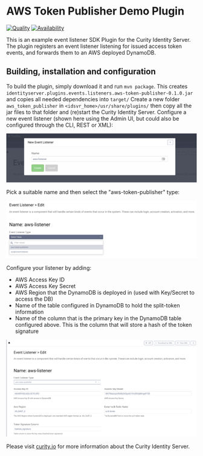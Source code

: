 # AWS Token Publisher Demo Plugin

[![Quality](https://img.shields.io/badge/quality-demo-red)](https://curity.io/resources/code-examples/status/)
[![Availability](https://img.shields.io/badge/availability-source-blue)](https://curity.io/resources/code-examples/status/)


This is an example event listener SDK Plugin for the Curity Identity Server. The plugin registers an event listener
listening for issued access token events, and forwards them to an AWS deployed DynamoDB.

## Building, installation and configuration

To build the plugin, simply download it and run `mvn package`. This creates `identityserver.plugins.events.listeners.aws-token-publisher-0.1.0.jar` and copies all needed dependencies into `target/`
Create a new folder `aws_token_publisher` in `<idsvr_home>/usr/share/plugins/` then copy all the jar files to that folder
and (re)start the Curity Identity Server. Configure a new event listener (shown here using the Admin UI, but could also be configured through the CLI, REST or XML):

![Add new listener](docs/new-listener.png)

Pick a suitable name and then select the "aws-token-publisher" type:

![Select type](docs/select-type.png)

Configure your listener by adding:

- AWS Access Key ID
- AWS Access Key Secret
- AWS Region that the DynamoDB is deployed in (used with Key/Secret to access the DB)
- Name of the table configured in DynamoDB to hold the split-token information
- Name of the column that is the primary key in the DynamoDB table configured above. This is the column that will store a hash of the token signature

![Configure the listener](docs/configure-listener.png)

Please visit [curity.io](https://curity.io/) for more information about the Curity Identity Server.
